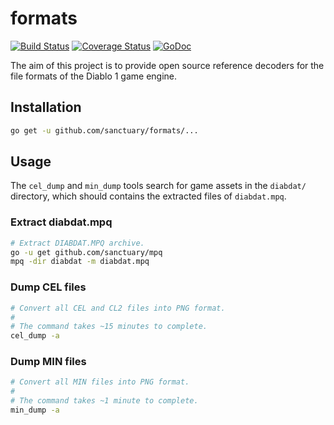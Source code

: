 # formats

[![Build Status](https://travis-ci.org/sanctuary/formats.svg)](https://travis-ci.org/sanctuary/formats)
[![Coverage Status](https://coveralls.io/repos/github/sanctuary/formats/badge.svg)](https://coveralls.io/github/sanctuary/formats)
[![GoDoc](https://godoc.org/github.com/sanctuary/formats?status.svg)](https://godoc.org/github.com/sanctuary/formats)

The aim of this project is to provide open source reference decoders for the file formats of the Diablo 1 game engine.

## Installation

```bash
go get -u github.com/sanctuary/formats/...
```

## Usage

The `cel_dump` and `min_dump` tools search for game assets in the `diabdat/` directory, which should contains the extracted files of `diabdat.mpq`.

### Extract diabdat.mpq

```bash
# Extract DIABDAT.MPQ archive.
go -u get github.com/sanctuary/mpq
mpq -dir diabdat -m diabdat.mpq
```

### Dump CEL files

```bash
# Convert all CEL and CL2 files into PNG format.
#
# The command takes ~15 minutes to complete.
cel_dump -a
```

### Dump MIN files

```bash
# Convert all MIN files into PNG format.
#
# The command takes ~1 minute to complete.
min_dump -a
```
